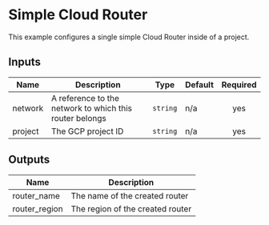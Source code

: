 #  Simple Cloud Router

This example configures a single simple Cloud Router inside of a project.

<!-- BEGINNING OF PRE-COMMIT-TERRAFORM DOCS HOOK -->
## Inputs

| Name | Description | Type | Default | Required |
|------|-------------|------|---------|:--------:|
| network | A reference to the network to which this router belongs | `string` | n/a | yes |
| project | The GCP project ID | `string` | n/a | yes |

## Outputs

| Name | Description |
|------|-------------|
| router\_name | The name of the created router |
| router\_region | The region of the created router |

<!-- END OF PRE-COMMIT-TERRAFORM DOCS HOOK -->


